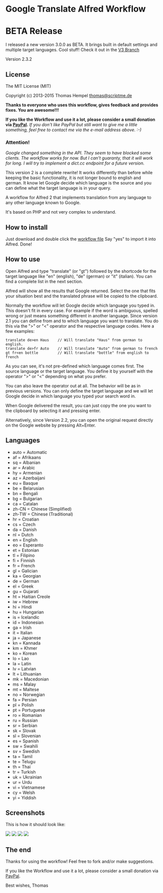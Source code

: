 Google Translate Alfred Workflow
=============================

# BETA Release

I released a new version 3.0.0 as BETA. It brings built in default settings and multiple target languages. Cool stuff! Check it out in the [V3 Branch](https://github.com/thomashempel/AlfredGoogleTranslateWorkflow/tree/V3) 

Version 2.3.2

## License

The MIT License (MIT)

Copyright (c) 2013-2015 Thomas Hempel <thomas@scriptme.de>

**Thanks to everyone who uses this workflow, gives feedback and provides fixes. You are awesome!!!**

**If you like the Workflow and use it a lot, please consider a small donation via [PayPal](https://www.paypal.com/cgi-bin/webscr?cmd=_s-xclick&hosted_button_id=54USV9NXE9WFY).** _If you don't like PayPal but still want to give me a little something, feel free to contact me via the e-mail address above. :-)_


### Attention!

_Google changed something in the API. They seem to have blocked some clients. The workflow works for now. But I can't guaranty, that it will work for long. I will try to implement a dict.cc endpoint for a future version._

This version 2 is a complete rewrite! It works differently than before while keeping the basic functionality, it is not longer bound to english and german. It know let Google decide which language is the source and you can define what the target language is in your query.

A workflow for Alfred 2 that implements translation from any language to any other language known to Google.

It's based on PHP and not very complex to understand.

## How to install
Just download and double click the [workflow file](https://github.com/thomashempel/AlfredGoogleTranslateWorkflow/raw/master/GoogleTranslate.alfredworkflow)
Say "yes" to import it into Alfred. Done!

## How to use
Open Alfred and type "translate" (or "gt") followed by the shortcode for the target language like "en" (english), "de" (german) or "it" (italian). You can find a complete list in the next section.

Alfred will show all the results that Google returned. Select the one that fits your situation best and the translated phrase will be copied to the clipboard.

Normally the workflow will let Google decide which language you typed in. This doesn't fit in every case. For example if the word is ambiguous, spelled wrong or just means something different in another language.
Since version 2.1 you can define from and to which language you want to translate. You do this via the ">" or "<" operator and the respective language codes. Here a few examples:

    translate de>en Haus	// Will translate "Haus" from german to english.
    translate de>fr Auto	// Will translate "Auto" from german to french
    gt fr<en bottle			// Will translate "bottle" from english to french

As you can see, it's not pre-defined which language comes first. The source language or the target language. You define it by yourself with the operator ">" or "<" depending on what you prefer.

You can also leave the operator out at all. The behavior will be as in previous versions. You can only define the target language and we will let Google decide in which language you typed your search word in.

When Google delivered the result, you can just copy the one you want to the clipboard by selecting it and pressing enter.

Alternatively, since Version 2.2, you can open the original request directly on the Google website by pressing Alt+Enter.

## Languages

* auto = Automatic
* af = Afrikaans
* sq = Albanian
* ar = Arabic
* hy = Armenian
* az = Azerbaijani
* eu = Basque
* be = Belarusian
* bn = Bengali
* bg = Bulgarian
* ca = Catalan
* zh-CN = Chinese (Simplified)
* zh-TW = Chinese (Traditional)
* hr = Croatian
* cs = Czech
* da = Danish
* nl = Dutch
* en = English
* eo = Esperanto
* et = Estonian
* tl = Filipino
* fi = Finnish
* fr = French
* gl = Galician
* ka = Georgian
* de = German
* el = Greek
* gu = Gujarati
* ht = Haitian Creole
* iw = Hebrew
* hi = Hindi
* hu = Hungarian
* is = Icelandic
* id = Indonesian
* ga = Irish
* it = Italian
* ja = Japanese
* kn = Kannada
* km = Khmer
* ko = Korean
* lo = Lao
* la = Latin
* lv = Latvian
* lt = Lithuanian
* mk = Macedonian
* ms = Malay
* mt = Maltese
* no = Norwegian
* fa = Persian
* pl = Polish
* pt = Portuguese
* ro = Romanian
* ru = Russian
* sr = Serbian
* sk = Slovak
* sl = Slovenian
* es = Spanish
* sw = Swahili
* sv = Swedish
* ta = Tamil
* te = Telugu
* th = Thai
* tr = Turkish
* uk = Ukrainian
* ur = Urdu
* vi = Vietnamese
* cy = Welsh
* yi = Yiddish

## Screenshots
This is how it should look like:

<img src="GoogleTranslate1.png" />
<img src="GoogleTranslate2.png" />
<img src="GoogleTranslate3.png" />
<img src="GoogleTranslate4.png" />

## The end

Thanks for using the workflow!
Feel free to fork and/or make suggestions.

If you like the Workflow and use it a lot, please consider a small donation via [PayPal](https://www.paypal.com/cgi-bin/webscr?cmd=_s-xclick&hosted_button_id=54USV9NXE9WFY).

Best wishes,
Thomas
